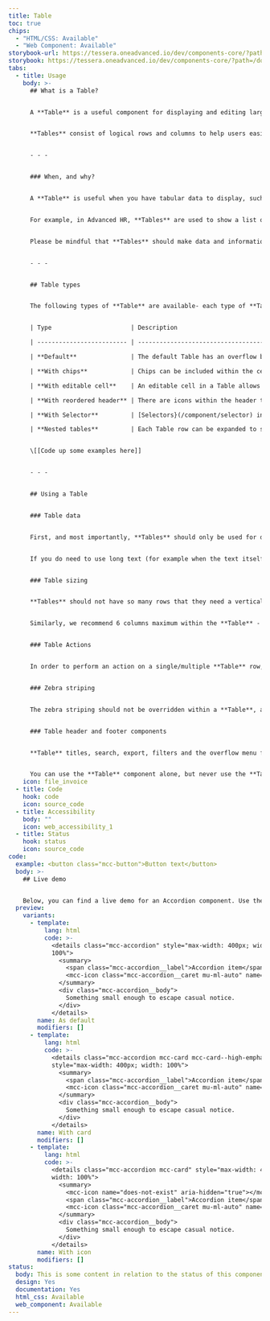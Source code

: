 ```yaml
---
title: Table
toc: true
chips:
  - "HTML/CSS: Available"
  - "Web Component: Available"
storybook-url: https://tessera.oneadvanced.io/dev/components-core/?path=/docs/html-button--as-default
storybook: https://tessera.oneadvanced.io/dev/components-core/?path=/docs/html-accordion--as-default
tabs:
  - title: Usage
    body: >-
      ## What is a Table?


      A **Table** is a useful component for displaying and editing large amounts of data like statistics, employee clock ins, holidays, etc. Data displayed within a table is both organised and customisable.


      **Tables** consist of logical rows and columns to help users easily find and reference sections of data.


      - - -


      ### When, and why?


      A **Table** is useful when you have tabular data to display, such as data charts. **Tables** can help users easily digest large amounts of data, and can be especially useful when a user might need to edit this data or find a specific piece easily.


      For example, in Advanced HR, **Tables** are used to show a list of how many holidays you have booked and when they are. You can then perform a series of actions on each of these specific rows.


      Please be mindful that **Tables** should make data and information easier to digest information, not harder.


      - - -


      ## Table types


      The following types of **Table** are available- each type of **Table** also allows you to include a subheading:


      | Type                      | Description                                                                                                                                                                                                                     |

      | ------------------------- | ------------------------------------------------------------------------------------------------------------------------------------------------------------------------------------------------------------------------------- |

      | **Default**               | The default Table has an overflow button to enable actions to be performed on a specific selected row                                                                                                                           |

      | **With chips**            | Chips can be included within the cells of a Table to help with quick references, break up repetitive information and/or quickly show different statuses of the date (e.g. positive or negative)                                 |

      | **With editable cell**    | An editable cell in a Table allows users to edit the data within a specific cell                                                                                                                                                |

      | **With reordered header** | There are icons within the header to allow the user to reorder the content of that specific column either alphabetically or numerically, depending on the content                                                               |

      | **With Selector**         | [Selectors}(/component/selector) in Tables are there to help with selecting rows, in order to interact with specific cells - the Selector highlights the desired cells and helps the user visualise the impact of their actions |

      | **Nested tables**         | Each Table row can be expanded to show additional information                                                                                                                                                                   |


      \[[Code up some examples here]]


      - - -


      ## Using a Table


      ### Table data


      First, and most importantly, **Tables** should only be used for data. Data can contain words, but long sentences of text within a table should be avoided. 


      If you do need to use long text (for example when the text itself is a piece of data, like a reason for an absence when an employee has booked holiday), the text should be truncated in order to give the user an overview of the information. However, a **[Tooltip](/components/tooltip/)** should be used to reveal all of the information within that particular cell.


      ### Table sizing


      **Tables** should not have so many rows that they need a vertical scroll bar - pagination should be used instead as part of the footer **Table** pattern. **Tables** should have at least 13 rows before using pagination.


      Similarly, we recommend 6 columns maximum within the **Table** -  some products may need more, but it may be worth reviewing the product's information architecture when creating **Tables** to ensure that all columns are necessary for the user experience.


      ### Table Actions


      In order to perform an action on a single/multiple **Table** row, you can access the overflow menu and actions will appear in there. To perform multiple actions, user the overflow menu in the header, this will contain the actions that you can perform on those items selected only.


      ### Zebra striping


      The zebra striping should not be overridden within a **Table**, as it is there to help users scan and follow the **Table's** content easier - it is also helpful in maintaining accessibility standards of your product. 


      ### Table header and footer components


      **Table** titles, search, export, filters and the overflow menu for triggering whole **Table** actions etc,must be designed/implemented by using the **Table** header component and pagination should be used be designing/implementing the **Table** footer component. Both of these components fall under the **[Table pattern](patterns/table)**.


      You can use the **Table** component alone, but never use the **Table** header or **Table** footer components without the **Table** component.
    icon: file_invoice
  - title: Code
    hook: code
    icon: source_code
  - title: Accessibility
    body: ""
    icon: web_accessibility_1
  - title: Status
    hook: status
    icon: source_code
code:
  example: <button class="mcc-button">Button text</button>
  body: >-
    ## Live demo


    Below, you can find a live demo for an Accordion component. Use the drop-down menus and radio buttons to view the different Button Types and Variants.
  preview:
    variants:
      - template:
          lang: html
          code: >-
            <details class="mcc-accordion" style="max-width: 400px; width:
            100%">
              <summary>
                <span class="mcc-accordion__label">Accordion item</span>
                <mcc-icon class="mcc-accordion__caret mu-ml-auto" name="angle_down" aria-hidden="true"></mcc-icon>
              </summary>
              <div class="mcc-accordion__body">
                Something small enough to escape casual notice.
              </div>
            </details>
        name: As default
        modifiers: []
      - template:
          lang: html
          code: >-
            <details class="mcc-accordion mcc-card mcc-card--high-emphasis"
            style="max-width: 400px; width: 100%">
              <summary>
                <span class="mcc-accordion__label">Accordion item</span>
                <mcc-icon class="mcc-accordion__caret mu-ml-auto" name="angle_down" aria-hidden="true"></mcc-icon>
              </summary>
              <div class="mcc-accordion__body">
                Something small enough to escape casual notice.
              </div>
            </details>
        name: With card
        modifiers: []
      - template:
          lang: html
          code: >-
            <details class="mcc-accordion mcc-card" style="max-width: 400px;
            width: 100%">
              <summary>
                <mcc-icon name="does-not-exist" aria-hidden="true"></mcc-icon>
                <span class="mcc-accordion__label">Accordion item</span>
                <mcc-icon class="mcc-accordion__caret mu-ml-auto" name="angle_down" aria-hidden="true"></mcc-icon>
              </summary>
              <div class="mcc-accordion__body">
                Something small enough to escape casual notice.
              </div>
            </details>
        name: With icon
        modifiers: []
status:
  body: This is some content in relation to the status of this component.
  design: Yes
  documentation: Yes
  html_css: Available
  web_component: Available
---
```


